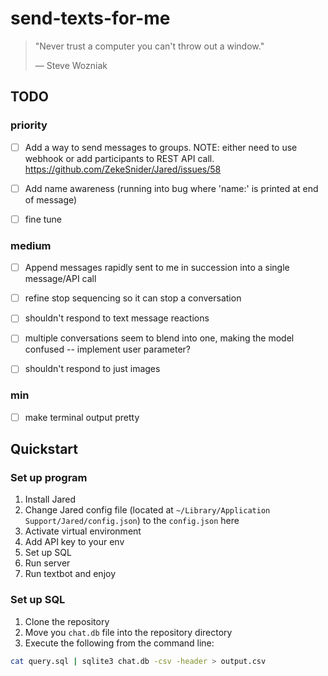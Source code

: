 # send-texts-for-me

> "Never trust a computer you can't throw out a window."
> 
> — Steve Wozniak

## TODO
### priority
- [ ] Add a way to send messages to groups. NOTE: either need to use webhook or add participants to REST API call. https://github.com/ZekeSnider/Jared/issues/58

- [ ] Add name awareness (running into bug where 'name:' is printed at end of message)

- [ ] fine tune

### medium
- [ ] Append messages rapidly sent to me in succession into a single message/API call

- [ ] refine stop sequencing so it can stop a conversation

- [ ] shouldn't respond to text message reactions

- [ ] multiple conversations seem to blend into one, making the model confused -- implement user parameter?

- [ ] shouldn't respond to just images

### min
- [ ] make terminal output pretty

## Quickstart

### Set up program

1. Install Jared
2. Change Jared config file (located at `~/Library/Application Support/Jared/config.json`) to the `config.json` here
3. Activate virtual environment
4. Add API key to your env
5. Set up SQL
6. Run server
7. Run textbot and enjoy

### Set up SQL

1. Clone the repository
2. Move you `chat.db` file into the repository directory
3. Execute the following from the command line:

```bash
cat query.sql | sqlite3 chat.db -csv -header > output.csv
```
